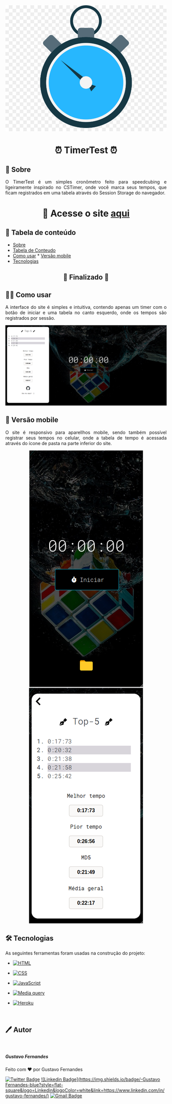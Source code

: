 <center><img src = "assets/logo.jpg"></center>

<h1 align = "center">⏰ TimerTest ⏰</h1>

## 📘 Sobre

<p align = "justify">O TimerTest é um simples cronômetro feito para speedcubing  e ligeiramente inspirado no CSTimer, onde você marca seus tempos, que ficam registrados em uma tabela através do Session Storage do navegador.</p>

<h1 align = "center">📎 Acesse o site <a href = "https://timertestjs.herokuapp.com/">aqui</a></h1>

## 📝 Tabela de conteúdo

<!--ts-->
   * [Sobre]()
   * [Tabela de Conteudo]()
   * [Como usar]()
    * [Versão mobile]()
   * [Tecnologias]()
<!--te-->

<h2 align="center"> 🚧  Finalizado  🚧</h4>

## 👨‍💻 Como usar

<p align = "justify">A interface do site é simples e intuitiva, contendo apenas um timer com o botão de iniciar e uma tabela no canto esquerdo, onde os tempos são registrados por sessão.</p>

<center><img src = "assets/siteDesktop.png"></center>

## 📱 Versão mobile

<p align = "justify">O site é responsivo para aparellhos mobile, sendo também possível registrar seus tempos no celular, onde a tabela de tempo é acessada através do ícone de pasta na parte inferior do site.</p>

<center><img src = "assets/siteMobile.png"></center>
<center><img src = "assets/siteMobile2.png"></center>

## 🛠️ Tecnologias

<p>As seguintes ferramentas foram usadas na construção do projeto:</p>

- [<img src="https://img.icons8.com/color/48/000000/html-5.png" title = "HTML"/>](https://devdocs.io/html/)

-  [<img src="https://img.icons8.com/color/48/000000/css3.png" title = "CSS"/>](https://devdocs.io/css/)

-   [<img src="https://img.icons8.com/color/48/000000/javascript.png" title = "JavaScript"/>](https://developer.mozilla.org/pt-BR/docs/Web/Javascript)

-  [<img src="https://img.icons8.com/color/48/000000/smartphone.png" title = "Media query"/>](https://developer.mozilla.org/pt-BR/docs/Web/CSS/Media_Queries/Using_media_queries)

-  [<img src="https://img.icons8.com/color/48/000000/heroku.png" title = "Heroku"/>](www.heroku.com)

<br>

## 🖊️ Autor

 <img style="border-radius: 50%;" src="https://avatars.githubusercontent.com/u/63157775?s=400&u=2f089fee42f3123d59ac7d6bdff2f384280514c7&v=4" width="100px;" alt=""/>
 
 <sub><b><h5>Gustavo Fernandes</h5></b></sub> 

Feito com ❤️ por Gustavo Fernandes

[![Twitter Badge](https://img.shields.io/badge/-@gust_f_b-1ca0f1?style=flat-square&labelColor=1ca0f1&logo=twitter&logoColor=white&link=https://twitter.com/gust_f_b)](https://twitter.com/gust_f_b) [![Linkedin Badge](https://img.shields.io/badge/-Gustavo Fernandes-blue?style=flat-square&logo=Linkedin&logoColor=white&link=https://www.linkedin.com/in/gustavo-fernandes/)](https://www.linkedin.com/in/gustavo-fernandes/) 
[![Gmail Badge](https://img.shields.io/badge/-gustavo63693@gmail.com-c14438?style=flat-square&logo=Gmail&logoColor=white&link=mailto:gustavo63693@gmail.com)](mailto:gustavo63693@gmail.com)
